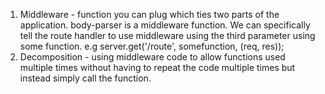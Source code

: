 
1. Middleware - function you can plug which ties two parts of the application. body-parser is a middleware function. We can specifically tell the route handler to use middleware using the third parameter using some function.
  e.g server.get('/route', somefunction, (req, res));
2. Decomposition - using middleware code to allow functions used multiple times without having to repeat the code multiple times but instead simply call the function. 
